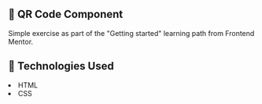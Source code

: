<h2>📌 QR Code Component</h2>

<p>Simple exercise as part of the "Getting started" learning path from Frontend Mentor.</p> 

<h2>🚀 Technologies Used</h2>
<li>HTML</li>
<li>CSS</li>
